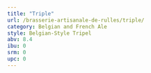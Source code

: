 ```yaml
---
title: "Triple"
url: /brasserie-artisanale-de-rulles/triple/
category: Belgian and French Ale
style: Belgian-Style Tripel
abv: 8.4
ibu: 0
srm: 0
upc: 0
---
```


